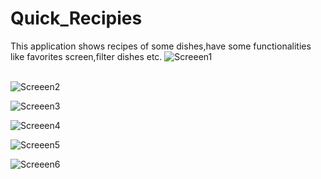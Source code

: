 # Quick_Recipies
This application shows recipes of some dishes,have some functionalities like favorites screen,filter dishes etc.
![Screeen1](https://user-images.githubusercontent.com/86459712/144280665-bb6aa686-8752-47b4-95e5-e8477ae41f55.jpeg)
<br /><br />

![Screeen2](https://user-images.githubusercontent.com/86459712/144280713-8439c94b-b87a-4281-99d7-85a6bc011de7.jpeg)
<br />


![Screeen3](https://user-images.githubusercontent.com/86459712/144280743-46775b57-6d3c-4cc3-b592-d45f1ff05a63.jpeg)
<br />


![Screeen4](https://user-images.githubusercontent.com/86459712/144280806-40daae40-cc4f-4efa-8ed5-3f8f600da504.jpeg)
<br />


![Screeen5](https://user-images.githubusercontent.com/86459712/144280828-d28fbf2b-a522-460e-a8c2-4de79f12c7eb.jpeg)
<br />


![Screeen6](https://user-images.githubusercontent.com/86459712/144280873-2771d49e-1d3b-49af-bee3-37c6da270eb5.jpeg)


